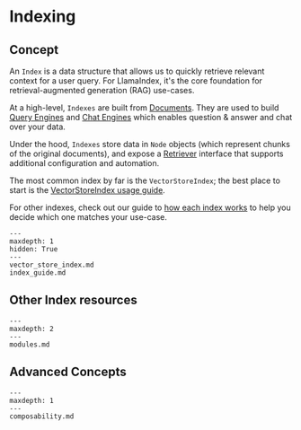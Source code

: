 # Indexing

## Concept

An `Index` is a data structure that allows us to quickly retrieve relevant context for a user query.
For LlamaIndex, it's the core foundation for retrieval-augmented generation (RAG) use-cases.

At a high-level, `Indexes` are built from [Documents](/module_guides/loading/documents_and_nodes/root.md).
They are used to build [Query Engines](/module_guides/deploying/query_engine/root.md) and [Chat Engines](/module_guides/deploying/chat_engines/root.md)
which enables question & answer and chat over your data.

Under the hood, `Indexes` store data in `Node` objects (which represent chunks of the original documents), and expose a [Retriever](/module_guides/querying/retriever/root.md) interface that supports additional configuration and automation.

The most common index by far is the `VectorStoreIndex`; the best place to start is the [VectorStoreIndex usage guide](/module_guides/indexing/vector_store_index.md).

For other indexes, check out our guide to [how each index works](/module_guides/indexing/index_guide.md) to help you decide which one matches your use-case.

```{toctree}
---
maxdepth: 1
hidden: True
---
vector_store_index.md
index_guide.md
```

## Other Index resources

```{toctree}
---
maxdepth: 2
---
modules.md
```

## Advanced Concepts

```{toctree}
---
maxdepth: 1
---
composability.md
```

